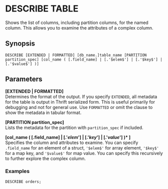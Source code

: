 # DESCRIBE TABLE<a name="describe-table"></a>

Shows the list of columns, including partition columns, for the named column\. This allows you to examine the attributes of a complex column\.

## Synopsis<a name="synopsis"></a>

```
DESCRIBE [EXTENDED | FORMATTED] [db_name.]table_name [PARTITION partition_spec] [col_name ( [.field_name] | [.'$elem$'] | [.'$key$'] | [.'$value$'] )]
```

## Parameters<a name="parameters"></a>

**\[EXTENDED \| FORMATTED\]**  
Determines the format of the output\. If you specify `EXTENDED`, all metadata for the table is output in Thrift serialized form\. This is useful primarily for debugging and not for general use\. Use `FORMATTED` or omit the clause to show the metadata in tabular format\.

**\[PARTITION partition\_spec\]**  
Lists the metadata for the partition with `partition_spec` if included\.

**\[col\_name \( \[\.field\_name\] \| \[\.'$elem$'\] \| \[\.'$key$'\] \| \[\.'$value$'\] \)\* \]**  
Specifies the column and attributes to examine\. You can specify `.field_name` for an element of a struct, `'$elem$'` for array element, `'$key$'` for a map key, and `'$value$'` for map value\. You can specify this recursively to further explore the complex column\.

### Examples<a name="examples"></a>

```
DESCRIBE orders;
```